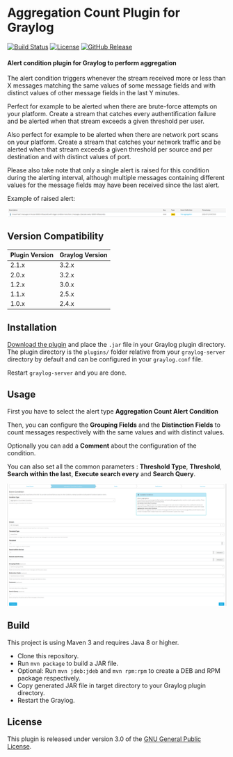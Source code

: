 # Aggregation Count Plugin for Graylog

[![Build Status](https://travis-ci.org/airbus-cyber/graylog-plugin-aggregation-count.svg?branch=master)](https://travis-ci.org/airbus-cyber/graylog-plugin-aggregation-count)
[![License](https://img.shields.io/badge/license-GPL--3.0-orange.svg)](https://www.gnu.org/licenses/gpl-3.0.txt)
[![GitHub Release](https://img.shields.io/badge/release-v2.1.1-blue.svg)](https://github.com/airbus-cyber/graylog-plugin-aggregation-count/releases)

#### Alert condition plugin for Graylog to perform aggregation

The alert condition triggers whenever the stream received more or less than X messages matching the same values of some message fields and with distinct values of other message fields in the last Y minutes.

Perfect for example to be alerted when there are brute-force attempts on your platform. Create a stream that catches every authentification failure and be alerted when that stream exceeds a given threshold per user.

Also perfect for example to be alerted when there are network port scans on your platform. Create a stream that catches your network traffic and be alerted when that stream exceeds a given threshold per source and per destination and with distinct values of port.

Please also take note that only a single alert is raised for this condition during the alerting interval, although multiple messages containing different values for the message fields may have been received since the last alert.

Example of raised alert:

![](https://raw.githubusercontent.com/airbus-cyber/graylog-plugin-aggregation-count/master/images/alert.png)

## Version Compatibility

|  Plugin Version | Graylog Version | 
| --------------- | --------------- | 
| 2.1.x           | 3.2.x           | 
| 2.0.x           | 3.2.x           | 
| 1.2.x           | 3.0.x           |
| 1.1.x           | 2.5.x           |
| 1.0.x           | 2.4.x           |

## Installation

[Download the plugin](https://github.com/airbus-cyber/graylog-plugin-aggregation-count/releases)
and place the `.jar` file in your Graylog plugin directory. The plugin directory
is the `plugins/` folder relative from your `graylog-server` directory by default
and can be configured in your `graylog.conf` file.

Restart `graylog-server` and you are done.

## Usage

First you have to select the alert type **Aggregation Count Alert Condition**

Then, you can configure the **Grouping Fields**  and the **Distinction Fields** to count messages respectively with the same values and with distinct values.

Optionally you can add a **Comment** about the configuration of the condition.

You can also set all the common parameters : **Threshold Type**, **Threshold**, **Search within the last**, **Execute search every** and **Search Query**.

![](https://raw.githubusercontent.com/airbus-cyber/graylog-plugin-aggregation-count/master/images/edit_condition.png)

## Build

This project is using Maven 3 and requires Java 8 or higher.

* Clone this repository.
* Run `mvn package` to build a JAR file.
* Optional: Run `mvn jdeb:jdeb` and `mvn rpm:rpm` to create a DEB and RPM package respectively.
* Copy generated JAR file in target directory to your Graylog plugin directory.
* Restart the Graylog.

## License

This plugin is released under version 3.0 of the [GNU General Public License](https://www.gnu.org/licenses/gpl-3.0.txt).
